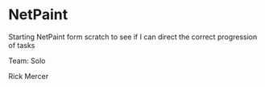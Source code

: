 # NetPaint
Starting NetPaint form scratch to see if I can direct the correct progression of tasks

Team: Solo

 Rick Mercer
